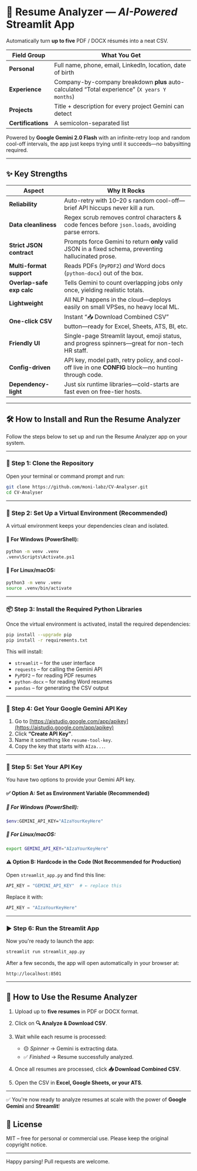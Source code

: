 # 📄 Resume Analyzer — *AI-Powered* Streamlit App

Automatically turn **up to five** PDF / DOCX résumés into a neat CSV.

| Field Group     | What You Get                                                                                         |
|-----------------|-------------------------------------------------------------------------------------------------------|
| **Personal**    | Full name, phone, email, LinkedIn, location, date of birth                                            |
| **Experience**  | Company-by-company breakdown **plus** auto-calculated “Total experience” (`X years Y months`)         |
| **Projects**    | Title + description for every project Gemini can detect                                               |
| **Certifications** | A semicolon-separated list                                                                         |

Powered by **Google Gemini 2.0 Flash** with an infinite-retry loop and random cool-off intervals, the app just keeps trying until it succeeds—no babysitting required.

---

## ✨ Key Strengths

| Aspect                    | Why It Rocks                                                                                                      |
|---------------------------|--------------------------------------------------------------------------------------------------------------------|
| **Reliability**           | Auto-retry with 10–20 s random cool-off—brief API hiccups never kill a run.                                        |
| **Data cleanliness**      | Regex scrub removes control characters & code fences before `json.loads`, avoiding parse errors.                   |
| **Strict JSON contract**  | Prompts force Gemini to return **only** valid JSON in a fixed schema, preventing hallucinated prose.               |
| **Multi-format support**  | Reads PDFs (`PyPDF2`) *and* Word docs (`python-docx`) out of the box.                                              |
| **Overlap-safe exp calc** | Tells Gemini to count overlapping jobs only once, yielding realistic totals.                                       |
| **Lightweight**           | All NLP happens in the cloud—deploys easily on small VPSes, no heavy local ML.                                     |
| **One-click CSV**         | Instant “📥 Download Combined CSV” button—ready for Excel, Sheets, ATS, BI, etc.                                   |
| **Friendly UI**           | Single-page Streamlit layout, emoji status, and progress spinners—great for non-tech HR staff.                     |
| **Config-driven**         | API key, model path, retry policy, and cool-off live in one **CONFIG** block—no hunting through code.              |
| **Dependency-light**      | Just six runtime libraries—cold-starts are fast even on free-tier hosts.                                           |

---

## 🛠 How to Install and Run the Resume Analyzer

Follow the steps below to set up and run the Resume Analyzer app on your system.

---

### 🔁 Step 1: Clone the Repository

Open your terminal or command prompt and run:

```bash
git clone https://github.com/moni-labz/CV-Analyser.git
cd CV-Analyser
````

---

### 🐍 Step 2: Set Up a Virtual Environment (Recommended)

A virtual environment keeps your dependencies clean and isolated.

#### 🔹 For **Windows** (PowerShell):

```bash
python -m venv .venv
.venv\Scripts\Activate.ps1
```

#### 🔹 For **Linux/macOS**:

```bash
python3 -m venv .venv
source .venv/bin/activate
```

---

### 📦 Step 3: Install the Required Python Libraries

Once the virtual environment is activated, install the required dependencies:

```bash
pip install --upgrade pip
pip install -r requirements.txt
```

This will install:

* `streamlit` – for the user interface
* `requests` – for calling the Gemini API
* `PyPDF2` – for reading PDF resumes
* `python-docx` – for reading Word resumes
* `pandas` – for generating the CSV output

---

### 🔑 Step 4: Get Your Google Gemini API Key

1. Go to [https://aistudio.google.com/app/apikey](https://aistudio.google.com/app/apikey)
2. Click **“Create API Key”**.
3. Name it something like `resume-tool-key`.
4. Copy the key that starts with `AIza...`.

---

### 🔐 Step 5: Set Your API Key

You have two options to provide your Gemini API key.

#### ✅ Option A: Set as Environment Variable (Recommended)

##### 🔹 For **Windows** (PowerShell):

```bash
$env:GEMINI_API_KEY="AIzaYourKeyHere"
```

##### 🔹 For **Linux/macOS**:

```bash
export GEMINI_API_KEY="AIzaYourKeyHere"
```

#### ⚠️ Option B: Hardcode in the Code (Not Recommended for Production)

Open `streamlit_app.py` and find this line:

```python
API_KEY = "GEMINI_API_KEY"  # ← replace this
```

Replace it with:

```python
API_KEY = "AIzaYourKeyHere"
```

---

### ▶️ Step 6: Run the Streamlit App

Now you're ready to launch the app:

```bash
streamlit run streamlit_app.py
```

After a few seconds, the app will open automatically in your browser at:

```
http://localhost:8501
```

---

## 🚀 How to Use the Resume Analyzer

1. Upload up to **five resumes** in PDF or DOCX format.
2. Click on **🔍 Analyze & Download CSV**.
3. Wait while each resume is processed:

   * 🟡 *Spinner* → Gemini is extracting data.
   * ✅ *Finished* → Resume successfully analyzed.
4. Once all resumes are processed, click **📥 Download Combined CSV**.
5. Open the CSV in **Excel, Google Sheets, or your ATS**.

---

✅ You're now ready to analyze resumes at scale with the power of **Google Gemini** and **Streamlit**!





## 📝 License

MIT – free for personal or commercial use. Please keep the original copyright notice.

---

Happy parsing! Pull requests are welcome.

